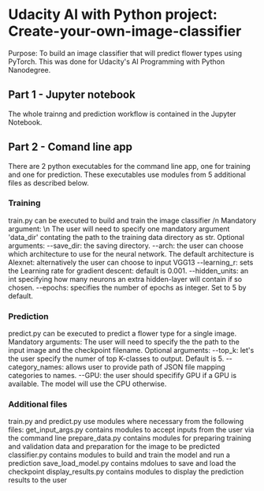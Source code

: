 # Udacity AI with Python project: Create-your-own-image-classifier
Purpose: To build an image classifier that will predict flower types using PyTorch. This was done for Udacity's AI Programming with Python Nanodegree.

## Part 1 - Jupyter notebook
The whole trainng and prediction workflow is contained in the Jupyter Notebook.

## Part 2 - Comand line app
There are 2 python executables for the command line app, one for training and one for prediction. These executables use modules from 5 additional files as described below. 

### Training
train.py can be executed to build and train the image classifier /n
Mandatory argument: \n
The user will need to specify one mandatory argument 'data_dir' contating the path to the training data directory as str. 
Optional arguments:
--save_dir: the saving directory.
--arch: the user can choose which architecture to use for the neural network. The default architecture is Alexnet: alternatively the user can choose to input VGG13
--learning_r: sets the Learning rate for gradient descent: default is 0.001.
--hidden_units: an int specifying how many neurons an extra hidden-layer will contain if so chosen.
--epochs: specifies the number of epochs as integer. Set to 5 by default.

### Prediction
predict.py can be executed to predict a flower type for a single image.
Mandatory arguments:
The user will need to specify the the path to the input image and the checkpoint filename.
Optional arguments:
--top_k: let's the user specify the numer of top K-classes to output. Default is 5.
--category_names: allows user to provide path of JSON file mapping categories to names.
--GPU: the user should specifify GPU if a GPU is available. The model will use the CPU otherwise.

### Additional files
train.py and predict.py use modules where necessary from the following files:
get_input_args.py contains modules to accept inputs from the user via the command line
prepare_data.py contains modules for preparing training and validation data and preparation for the image to be predicted
classifier.py contains modules to build and train the model and run a prediction
save_load_model.py contains mdolues to save and load the checkpoint
display_results.py contains modules to display the prediction results to the user
